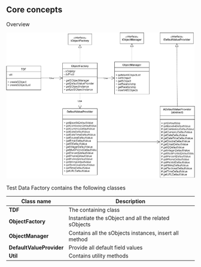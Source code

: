 
## Core concepts 

Overview

<p align="center"><img src ="./assets/TDF-CoreConcept.png"/></p>


Test Data Factory contains the following classes 

| Class name               | Description                                            |
|--------------------------|--------------------------------------------------------|
| **TDF**                  | The containing class                                   |
| **ObjectFactory**        | Instantiate the sObject and all the related sObjects   |
| **ObjectManager**        | Contains all the sObjects instances, insert all method |
| **DefaultValueProvider** | Provide all default field values                       |
| **Util**                 | Contains utility methods                               |

